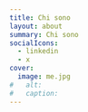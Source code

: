 ```yaml
---
title: Chi sono
layout: about
summary: Chi sono
socialIcons:
  - linkedin
  - x
cover:
  image: me.jpg
#   alt:
#   caption:
---
```

